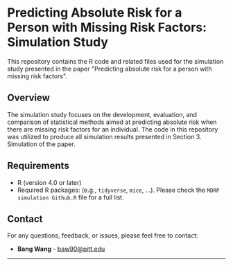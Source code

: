 # Predicting Absolute Risk for a Person with Missing Risk Factors: Simulation Study
This repository contains the R code and related files used for the simulation study presented in the paper "Predicting absolute risk for a person with missing risk factors".

## Overview

The simulation study focuses on the development, evaluation, and comparison of statistical methods aimed at predicting absolute risk  when there are missing risk factors for an individual. The code in this repository was utilized to produce all simulation results presented in Section 3. Simulation of the paper.

## Requirements

- R (version 4.0 or later)
- Required R packages: (e.g., `tidyverse`, `mice`, ...). Please check the `MDRP simulation Github.R` file for a full list.

## Contact

For any questions, feedback, or issues, please feel free to contact:

- **Bang Wang** - baw90@pitt.edu

---
